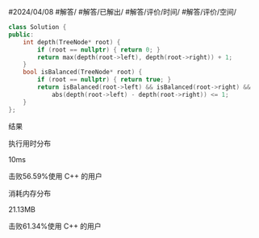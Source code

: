 #2024/04/08 #解答/ #解答/已解出/ #解答/评价/时间/ #解答/评价/空间/ 

``` cpp
class Solution {
public:
	int depth(TreeNode* root) {
		if (root == nullptr) { return 0; }
		return max(depth(root->left), depth(root->right)) + 1;
	}
	bool isBalanced(TreeNode* root) {
		if (root == nullptr) { return true; }
		return isBalanced(root->left) && isBalanced(root->right) &&
			abs(depth(root->left) - depth(root->right)) <= 1;
	}
};
```

结果

执行用时分布

10ms

击败56.59%使用 C++ 的用户

消耗内存分布

21.13MB

击败61.34%使用 C++ 的用户